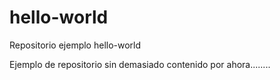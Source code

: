 # hello-world
Repositorio ejemplo hello-world

Ejemplo de repositorio sin demasiado contenido por ahora........
